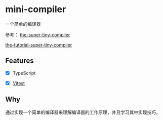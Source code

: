 # mini-compiler
一个简单的编译器

参考：
[the-super-tiny-compiler](https://github.com/jamiebuilds/the-super-tiny-compiler) 

[the-tutorial-super-tiny-compiler](https://github.com/cuixiaorui/the-tutorial-super-tiny-compiler)
## Features
- [x] TypeScript

- [x] [Vitest](https://github.com/vitest-dev/vitest)


## Why
通过实现一个简单的编译器来理解编译器的工作原理，并且学习其中实现技巧。



